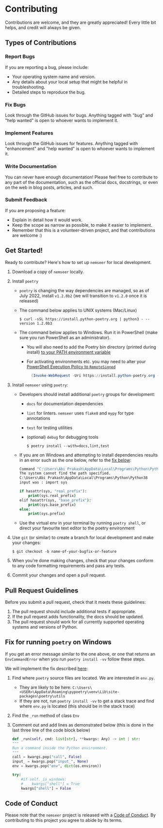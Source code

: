 # Contributing

Contributions are welcome, and they are greatly appreciated! Every little bit
helps, and credit will always be given.

## Types of Contributions

### Report Bugs

If you are reporting a bug, please include:

* Your operating system name and version.
* Any details about your local setup that might be helpful in troubleshooting.
* Detailed steps to reproduce the bug.

### Fix Bugs

Look through the GitHub issues for bugs. Anything tagged with "bug" and "help
wanted" is open to whoever wants to implement it.

### Implement Features

Look through the GitHub issues for features. Anything tagged with "enhancement"
and "help wanted" is open to whoever wants to implement it.

### Write Documentation

You can never have enough documentation! Please feel free to contribute to any
part of the documentation, such as the official docs, docstrings, or even
on the web in blog posts, articles, and such.

### Submit Feedback

If you are proposing a feature:

* Explain in detail how it would work.
* Keep the scope as narrow as possible, to make it easier to implement.
* Remember that this is a volunteer-driven project, and that contributions
  are welcome :)

## Get Started!

Ready to contribute? Here's how to set up `nemseer` for local development.

1. Download a copy of `nemseer` locally.
2. Install `poetry`

    - `poetry` is changing the way dependencies are managed, so as of July 2022, install `v1.2.0b2` (we will transition to `v1.2.0` once it is released)
    - The command below applies to UNIX systems (Mac/Linux)

        ```console
        $ curl -sSL https://install.python-poetry.org | python3 - --version 1.2.0b3
        ```

    - The command below applies to Windows. Run it in PowerShell (make sure you run PowerShell as an administrator).
      - You will also need to add the Poetry bin directory (printed during install) [to your PATH environment variable](https://stackoverflow.com/questions/44272416/how-to-add-a-folder-to-path-environment-variable-in-windows-10-with-screensho)
      - For activating environments etc. you may need to alter your [PowerShell Execution Policy to `RemoteSigned`](https://windowsloop.com/change-powershell-execution-policy/)

        ```powershell
          (Invoke-WebRequest -Uri https://install.python-poetry.org -UseBasicParsing).Content | py - --version=1.2.0b3
        ```

3. Install `nemseer` using `poetry`:

    - Developers should install additional `poetry` groups for development:
      - `docs` for documentation dependencies
      - `lint` for linters. `nemseer` uses `flake8` and `mypy` for type annotations
      - `test` for testing utilities
      - (optional) `debug` for debugging tools

        ```console
        $ poetry install --with=docs,lint,test
        ```

    - If you are on Windows and attempting to install dependencies results in an error such as the one below, refer to the [fix below](https://github.com/UNSW-CEEM/NEMSEER/blob/master/CONTRIBUTING.md#fix-for-running-poetry-on-windows):

      ```cmd
      Command "C:\Users\Abi Prakash\AppData\Local\Programs\Python\Python38\python.exe" -W ignore - errored with the following return code 1, and output:
      The system cannot find the path specified.
      C:\Users\Abi Prakash\AppData\Local\Programs\Python\Python38
      input was : import sys

      if hasattr(sys, "real_prefix"):
          print(sys.real_prefix)
      elif hasattr(sys, "base_prefix"):
          print(sys.base_prefix)
      else:
          print(sys.prefix)
      ```
    - Use the virtual env in your terminal by running `poetry shell`, or direct your favourite text editor to the poetry environment

4. Use `git` (or similar) to create a branch for local development and make your changes:

    ```console
    $ git checkout -b name-of-your-bugfix-or-feature
    ```

5. When you're done making changes, check that your changes conform to any code formatting requirements and pass any tests.

6. Commit your changes and open a pull request.

## Pull Request Guidelines

Before you submit a pull request, check that it meets these guidelines:

1. The pull request should include additional tests if appropriate.
2. If the pull request adds functionality, the docs should be updated.
3. The pull request should work for all currently supported operating systems and versions of Python.

## Fix for running `poetry` on Windows

If you get an error message similar to the one above, or one that returns an `EnvCommandError` when you run `poetry install -vv` follow these steps.

We will implement the fix described [here](https://github.com/python-poetry/poetry/issues/2746#issuecomment-739439858):

1. Find where `poetry` source files are located. We are interested in `env.py`.

    - They are likely to be here: `C:\Users\<USER>\AppData\Roaming\pypoetry\venv\Lib\site-packages\poetry\utils`
    - If they are not, run `poetry install -vv` to get a stack trace and find where `env.py` is located (this should be in the stack trace)
2. Find the `_run` method of class `Env`
3. Comment out and add lines as demonstrated below (this is done in the last three line of the code block below)

    ```python
    def _run(self, cmd: list[str], **kwargs: Any) -> int | str:
    """
    Run a command inside the Python environment.
    """
    call = kwargs.pop("call", False)
    input_ = kwargs.pop("input_", None)
    env = kwargs.pop("env", dict(os.environ))

    try:
        #if self._is_windows:
        #    kwargs["shell"] = True
        kwargs["shell"] = False
    ```

## Code of Conduct

Please note that the `nemseer` project is released with a
[Code of Conduct](docs/source/conduct.md). By contributing to this project you agree to abide by its terms.
